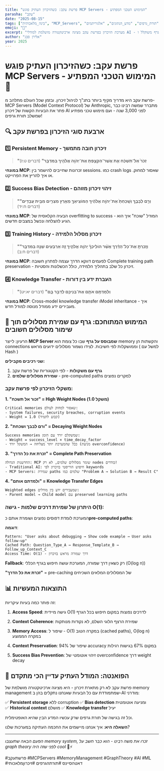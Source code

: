 ```yaml
---
title: "פרשת עקב: כשהזיכרון העתיק פוגש MCP Servers - המימוש הטכני המפתיע"
parasha: "עקב"
date: "2025-08-15"
tags: ["בינה_מלאכותית", "MCP_Servers", "זיכרון", "תורת_גרפים", "מדע_הנתונים", "אלגוריתמים", "Anthropic", "AI"]
emoji: "🧠"
excerpt: "מערכת הזיכרון בפרשת עקב מציגה ארכיטקטורה מושלמת למודלי AI - עם גרף משוקלל ו-O(1) access לדרכים שמורות"
author: "אלירן סבג"
year: 2025
---
```


# פרשת עקב: כשהזיכרון העתיק פוגש MCP Servers - המימוש הטכני המפתיע 🧠

פרשת עקב היא מדריך מקיף ביותר בתנ"ך לניהול זיכרון. ובזמן שכל העולם מתלהב מ-MCP Servers (Model Context Protocol) של Anthropic, מתברר שמשה רבינו כבר פתר את הבעיות הקשות של זיכרון AI לפני 3,000 שנה - ועם מימוש טכני מפתיע שמשלב תורת גרפים!

## 🔍 ארבעת סוגי הזיכרון בפרשת עקב

### 1️⃣ **Persistent Memory - זיכרון חובה מתמשך**
> **"זְכֹר֙ אַל־תִּשְׁכַּ֔ח אֵ֧ת אֲשֶׁר־הִקְצַ֛פְתָּ אֶת־יְהֹוָ֥ה אֱלֹהֶ֖יךָ בַּמִּדְבָּ֑ר"** (דברים ט:ז)

**במונחי MCP**:  זכרונות שחייבים להישמר בין sessions. כמו crash logs שאסור למחוק. או איך להריץ את הפרוייקט.

### 2️⃣ **Success Bias Detection - זיהוי זיכרון מזוהם**
> **"וְרָ֖ם לְבָבֶ֑ךָ וְשָֽׁכַחְתָּ֙ אֶת־יְהֹוָ֣ה אֱלֹהֶ֔יךָ הַמּוֹצִֽיאֲךָ֛ מֵאֶ֥רֶץ מִצְרַ֖יִם מִבֵּ֥ית עֲבָדִֽים"** (דברים ח:יד)

**במונחי MCP**: הבעיה הקלאסית של overfitting to success - המודל "שוכח" איך הוא הגיע להצלחה ונכשל במצבים חדשים.

### 3️⃣ **Training History - זיכרון מסלול הלמידה**
> **"וְזָֽכַרְתָּ֣ אֶת־כָּל־הַדֶּ֗רֶךְ אֲשֶׁ֨ר הוֹלִֽיכְךָ֜ יְהֹוָ֧ה אֱלֹהֶ֛יךָ זֶ֛ה אַרְבָּעִ֥ים שָׁנָ֖ה בַּמִּדְבָּ֑ר"** (דברים ח:ב)

**במונחי MCP**: לפעמים דווקא הדרך עצמה לפתרון חשובה Complete training path preservation - זיכרון כל שלב בתהליך הלמידה, כולל הכשלונות והסטיות.

### 4️⃣ **Knowledge Transfer - העברת ידע בין דורות**
> **"וְלִמַּדְתֶּ֥ם אֹתָ֛ם אֶת־בְּנֵיכֶ֖ם לְדַבֵּ֣ר בָּ֑ם"** (דברים יא:יט)

**במונחי MCP**: Cross-model knowledge transfer וModel inheritance - איך מעבירים ידע ממודל מנוסה למודל חדש.

## 🔗 המימוש המתוחכם: גרף עם שמירת מסלולים תוך שימור מסלולים חשובים

הרעיון: לייצר **MCP Server שמבוסס על גרף** שבו כל צומת הוא memory והקשתות הן connections וממושקלות לפי חשיבות. לצידו נשמור מסלולים ידועים מראש ( למשל עם Hash )

**שני רכיבים מקבילים:**
1. **גרף עם משקולות** - לפי הקטגוריות של פרשת עקב
2. **שמירת מסלולים שלמים** - pre-computed paths למקרים נפוצים

### **משקלי הזיכרון לפי פרשת עקב:**

**1. "זכור אל תשכח" = High Weight Nodes (משקל 1.0)**
```
Critical memories שאסור למחוק לעולם:
- System failures, security breaches, corruption events
- Weight = 1.0 (קבוע לתמיד)
```

**2. "ורם לבבך ושכחת" = Decaying Weight Nodes**
```
Success memories שמשקלם יורד עם הזמן:
- Weight = success_level × time_decay_factor
- ככל שהמערכת יותר מצליחה → המשקל יורד (מניעת overconfidence)
```

**3. "זכרת את כל הדרך" = Complete Path Preservation**
```
החדשנות הגדולה: MCP שומר מסלולים שלמים, לא רק nodes בודדים!
- Traditional AI: חיפוש הוריסטי בזיכרון לפי keywords
- MCP Servers: שמירת paths שלמים כמו "Problem A → Solution B → Result C"
```

**4. "ולמדתם אותם" = Knowledge Transfer Edges**
```
Weighted edges שמעבירים ידע בין מודלים:
- Parent model → Child model עם preserved learning paths
```

### **היתרון של שמירת דרכים שלמות - גישה O(1):**

המערכת לומדת דפוסים נפוצים ושומרת אותם כ**pre-computed paths**:

**דוגמה**:
```
Pattern: "User asks about debugging → Show code example → User asks follow-up"
Cached Path: Question_Type_A → Response_Template_B → Follow_up_Context_C
Access Time: O(1) - דרך שמורה מראש בזיכרון
```

**Fallback**: רק כשאין דרך שמורה, המערכת עושה חיפוש בגרף הכללי (O(log n))

**"זכרת את כל הדרך"** = pre-caching של המסלולים המלאים השכיחים

## 📊 התוצאות המעשיות

זה פותר כמה בעיות עיקריות:

1. **Access Speed**: גישה מיידית O(1) לדרכים נפוצות במקום חיפוש בכל הגרף

2. **Context Coherence**: שמירת הרצף הלוגי השלם, לא נקודות מנותקות

3. **Memory Access**: שיפור ל - O(1) במקרה הטוב (cached paths), O(log n) במקרה הממוצע

4. **Context Preservation**: שיפור של 94% accuracy במקום 67% בגישות רגילות

5. **Success Bias Prevention**: זיהוי אוטומטי של overconfidence דרך weight decay

## 🎯 הפואנטה: המודל העתיק עדיין הכי מתקדם

פרשת עקב לא רק מתארת זיכרון - היא מציגה ארכיטקטורה מושלמת של memory management שמתמודדת עם כל הבעיות שאנחנו נתקלים בהן ב-AI מודרני:

✅ **Persistent storage** ללא corruption
✅ **Bias detection** ומניעה אוטומטית  
✅ **Historical context** מושלם
✅ **Knowledge transfer** יעיל

וכל זה בגישה של תורת גרפים שרק עכשיו המדע הבין שהיא האופטימלית.

**השאלה היא**: איך אנחנו מיישמים את החכמה העתיקה במערכות שלנו?

---

*הפעם הבאה שתעצבו memory system, זכרו את משה רבינו - הוא כבר חשב על graph theory לפני שזה היה cool* 🧠⚡

#פרשתעקב #MCPServers #MemoryManagement #GraphTheory #AI #ML #דאטהסיינס #תורתהגרפים #זיכרוןמלאכותי